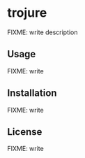 # trojure

FIXME: write description

## Usage

FIXME: write

## Installation

FIXME: write

## License

FIXME: write
